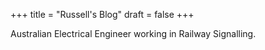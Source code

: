 +++
title = "Russell's Blog"
draft = false
+++

Australian Electrical Engineer working in Railway Signalling. 